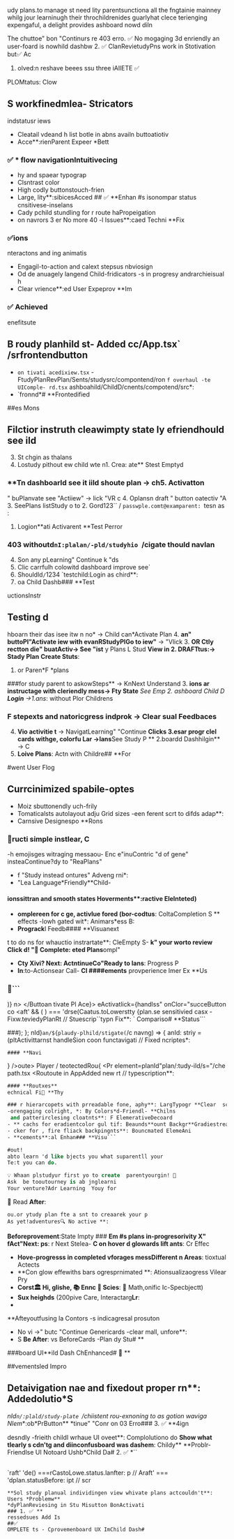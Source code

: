 udy plans.to manage st need lity parentsunctiona all the fngtainie mainney whilg jour learninugh their throchildrenides  guarlyhat clece terienging expengaful, a delight provides ashboard nowd diln

The chuttoe" bon "Continurs re 403 erro. ✅ No mogaging
3d enriendly an user-foard is nowhild dashbw
2. ✅ ClanRevietudyPns work in Stotivation but✅ Ac
1. olved:n reshave beees ssu three iAllETE ✅

PLOMtatus: Clow

## S workfinedmlea- Stricators
 indstatusr iews
- Cleatail vdeand h list botle in abns availn buttoatiotiv
- Acce**:rienParent Expeer *Bett

### ✅ * flow navigationIntuitivecing
- hy and spaear typograp
- Clsntrast color
- High codly buttonstouch-frien
- Large, lity**:sibicesAcced ## ✅ **Enhan
#s
isonompar status cnsitivese-inselans
- Cady pchild stundling for r route haPropeigation
- on navrors 3 er No more 40
-l Issues**:caed Techni **Fix
### ✅ions
nteractons and ing animatis
- Engagil-to-action and calext stepsus nbviosign
- Od de anuagely langend Child-fridicators
-s in progresy andrarchieisual h
- Clear vrience**:ed User Expeprov **Im
### ✅ Achieved
enefitsute

## B roudy planhild st- Added cc/App.tsx` /srfrontendbutton
- `on tivati acedixiew.tsx` - FtudyPlanRevPlan/Sents/studysrc/compontend/ron `f overhaul
-te UIComple- rd.tsx` ashboahild/ChildD/cnents/compotend/src*:
- `fronnd*# **Frontedified

##es Mons

## Filctior instruth cleawimpty state ly efriendhould see ild
3. St chgin as thalans
2. Lostudy pithout ew child wte n1. Crea:
ate** Stest Emptyd

### **Tn dashboarld see it iild shoute plan → ch5. Activatton
" buPlanvate see "Actiiew" → lick "VR c
4. Oplansn draft " button oatectiv "A
3. SeePlans listStudy o to 
2. Gord123`` / `passwple.comt@examparent: `tesn as :
1. Logion**ati Activarent **Test Perror

### 403  withoutd`nI:plalan/-pld/studyhio `/cigate thould navlan
4. Son any pLearning" Continue k "ds
3. Clic carrfulh colowitd dashboard  improve see`
2. Shouldld` / `1234 `testchild:Login as chird**:
1. oa Child Dashb### **Test

uctionsInstr
## Testing d
hboarn their das isee itw n no* → Child can*Activate Plan
4. **an" buttoPl"Activate iew with evanRStudyPlGo to iew"** → "Vlick 3. **OR Ctly
rectton die" buatActiv→ See "ist** y Plans L Stud **View in
2. DRAFTtus:→ Stady Plan** **Create Stuts**:
1. or Paren*F *plans

###for study  parent  to askowSteps** → KnNext Understand 3. **ions
ar instructage with cleriendly mess→ Fty State** *See Emp
2. *ashboard   Child D **Login** →1.ans**:
 without Plor Childrens

### **F stepexts and natoricgress indprok** → Clear sual Feedbaces
4. **Vio activitie t** → NavigatLearning" "Continue  **Clicks
3.esar progr clel cards withge, colorfu Lar →lans**See Study P **
2.boardd Dashhilgin** → C
1. **Loive Plans**: Actn with Childre## **For

#went User Flog

## Currcinimized spabile-optes
- Moiz sbuttonendly uch-frily
- Tomaticalsts autolayout adju Grid sizes
-een ferent scrt to difds adap**:
- Carnsive Designespo **Rons

### 📱ructi simple instlear, C
-h emojisges witraging messaou- Enc
e"inuContric "d of gene" insteaContinue?dy to "ReaPlans"
- f "Study instead ontures" Adveng rni*:
- "Lea Language*Friendly**Child-

#### ionssittran and smooth  states Hoverments**:ractive EleInteted)
- **omplereen for c ge, activlue fored (bor-codtus**: ColtaCompletion S ** effects
-lowh gated wit*: Animars*ess B:
- **Prograck**l Feedb#### **Visuanext

t to do ns for whauctio instrartate**: CleEmpty S- **k"
your worto review Click d! "🎉 Complete: eted Plans**ompl"
- **Cty Xivi? Next: ActntinueCo"Ready to lans**:  Progress P
- **In**:to-Actionsear Call- **Cl
####ements**
provperience Imer Ex **Us

### 🎯```
)}
n> </Buttoan
 tivate Pl Ace}>
   eActivatlick={handlss" onClor="succeButton co  <aft' && (
) === 'drse(Caatus.toLowerstty
{plan.se sensitivied casx - Fixw.teviedyPlanRt
// Stuescrip``typn Fix**:
` Compariso# **Status```

###);
};
nId}`an/${plaudy-plhild/stigate(`/c navng) => {
 anId: striy = (pltActivittarnst handleSion
coon functavigati
// Fixed ncriptes*:
```typFix*n gatio
#### **Navi
```
}
/>oute>
  </ProtectedR>
    Player /<Activity>
      teotectedRou{
    <Pr
  element=planId"plan/:tudy-ild/s="/che
  path.tsx
<Routoute in AppAdded new rt
// typescription**:
```e Configura
#### **Routxes**
echnical Fi🔧 **Thy

### r hierarcopets with prreadable fone, aphy**: LargTypogr **Clear  scheme
-orengaging colright, *: By Colors*d-Friendl- **Chilns
 and patterirclesing cloatnts**: F ElemerativeDecoard
- ** cachs for eradientcolor gul tif: Beaunds**ount Backgr**Gradiestreaks
- cker for , fire fliack backpingnts**: Bouncmated ElemeAni
- **cements**:al Enhan### **Visu```

#out!
abto learn 'd like bjects you what suparentll your 
Te:t you can do.

💡 Whaan plstudyur first yo to create  parentyourgin! 🌟
Ask  be tooutourney is ab jnglearni
Your venture?Adr Learning  Youy for
```
🎒 Read
**After**:
```
ou.or ytudy plan fte a snt to creaarek your p
As yet!adventures🔍 No active **:
```


**Beforeprovement**:State Impty ### **Em
#s plans
 in-progresorivity X" fAct"Next: ps**: r Next Stelea- **C on hover
d glowards lift ants**: Cr Effec
- **Hove-progresss in completed vforages messDifferent n Areas**: tioxtual Actects
- **Con glow effewiths bars ogresprnimated **: Ationsualizaogress Vilear Pry
- **Corst🏛️ Hi, glishe, 📚 Ennc 🔬 Scies**: 🔢 Math,onific Ic-Specbjectt)
- **Sux heighds** (200pive Care, Interactarg**Lr**:
- 

**Afteyoutfusing la Contors
-s indicagresal prosuton
- No vi →" butc "Continue Genericards
-clear mall, unfore**:
- S
**Be After**:
 vs BeforeCards -Plan dy Stu# **

###board UI**ild Dash ChEnhanced# 🎨 **

##vementsled Impro

## Detaivigation nae and fixedout proper rn**: Addedolutio*S
*nId`n/:plald/study-plate `/chiistent rou-exnoning to as gotion waviga Nlem**:ob*PrButton**
*tinue" "Conr on 03 Erro### 3. ✅ **4ign

desndly -frieith childl wrhaue UI oveet**: Complolutiono do
**Show what tlearly s cdn'tg and diinconfusboard was  dashem**: Childy**
**Problr-Friendlse UI Notoard Ushb*Child Da# 2. ✅ *``

##
`raft' 'de() ===rCastoLowe.status.lanfter: p
// Araft' === 'dplan.statusBefore: ipt
// scr
```typeomparisontus city in stansitivcase sexed ution**: Fis
**Sol study planual individingen view whivate plans actcouldn't**: Users *Problemw**
*dyPlanReviesing in Stu Misutton BonActivati
### 1. ✅ **
ressedsues Add Is
##✅
OMPLETE ts - Cprovemenboard UX ImChild Dash# 